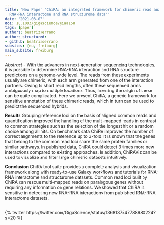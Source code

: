 ```yaml
---
title: 'New Paper "ChiRA: an integrated framework for chimeric read analysis from
  RNA-RNA interactome and RNA structurome data"'
date: '2021-03-07'
doi: 10.1093/gigascience/giaa158
tags: [paper]
authors: beatrizserrano
authors_structured:
- github: beatrizserrano
subsites: [eu, freiburg]
main_subsite: freiburg
---
```


_Abstract_ - With the advances in next-generation sequencing technologies, it is possible to determine RNA-RNA interaction and RNA structure predictions on a genome-wide level. The reads from these experiments usually are chimeric, with each arm generated from one of the interaction partners. Owing to short read lengths, often these sequenced arms ambiguously map to multiple locations. Thus, inferring the origin of these can be quite complicated. Here we present ChiRA, a generic framework for sensitive annotation of these chimeric reads, which in turn can be used to predict the sequenced hybrids.

__Results__
Grouping reference loci on the basis of aligned common reads and quantification improved the handling of the multi-mapped reads in contrast to common strategies such as the selection of the longest hit or a random choice among all hits. On benchmark data ChiRA improved the number of correct alignments to the reference up to 3-fold. It is shown that the genes that belong to the common read loci share the same protein families or similar pathways. In published data, ChiRA could detect 3 times more new interactions compared to existing approaches. In addition, ChiRAViz can be used to visualize and filter large chimeric datasets intuitively.

__Conclusion__
ChiRA tool suite provides a complete analysis and visualization framework along with ready-to-use Galaxy workflows and tutorials for RNA-RNA interactome and structurome datasets. Common read loci built by ChiRA can rescue multi-mapped reads on paralogous genes without requiring any information on gene relations. We showed that ChiRA is sensitive in detecting new RNA-RNA interactions from published RNA-RNA interactome datasets.

<br>
{% twitter https://twitter.com/GigaScience/status/1368137547788980224?s=20 %}

